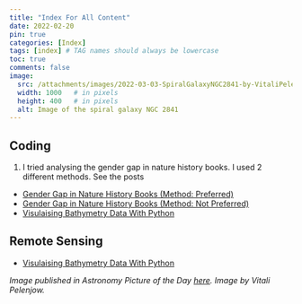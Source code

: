 ```yaml
---
title: "Index For All Content"
date: 2022-02-20
pin: true
categories: [Index]
tags: [index] # TAG names should always be lowercase
toc: true
comments: false
image:
  src: /attachments/images/2022-03-03-SpiralGalaxyNGC2841-by-VitaliPelenjow.jpeg
  width: 1000   # in pixels
  height: 400   # in pixels
  alt: Image of the spiral galaxy NGC 2841 
---
```


## Coding 

1. I tried analysing the gender gap in nature history books. I used 2 different methods. See the posts 
- [Gender Gap in Nature History Books (Method: Preferred)](https://nat-arslan.github.io/posts/Gender-Gap-In-Nature-History-Books-NLTK/)
- [Gender Gap in Nature History Books (Method: Not Preferred)](https://nat-arslan.github.io/posts/Gender-Gap-In-Nature-History-Books/)
- [Visulaising Bathymetry Data With Python](https://nat-arslan.github.io/posts/GEBCO/)

## Remote Sensing
- [Visulaising Bathymetry Data With Python](https://nat-arslan.github.io/posts/GEBCO/)




_Image published in Astronomy Picture of the Day [here](https://apod.nasa.gov/apod/astropix.html). Image by Vitali Pelenjow._